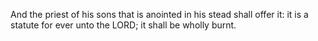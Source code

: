 And the priest of his sons that is anointed in his stead shall offer it: it is a statute for ever unto the LORD; it shall be wholly burnt.
